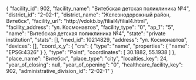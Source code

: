 {
    "facility_id": 902,
    "facility_name": "Витебская детская поликлиника №4",
    "district_id": "2-02-1",
    "district_name": "Железнодорожный район, Витебск",
    "facility_url": "http:\/\/vdokb.by\/filial4\/filial4.html",
    "facility_address": "ул. Космонавтов",
    "facility_type": "0",
    "ap_1": "5",
    "name": "Витебская детская поликлиника №4",
    "state": "private institution",
    "stats": [],
    "med_id": 10214829,
    "address": "ул. Космонавтов",
    "devices": [],
    "coord_x_y": {
        "crs": {
            "type": "name",
            "properties": {
                "name": "EPSG:4326"
            }
        },
        "type": "Point",
        "coordinates": [
            30.1882,
            55.1938
        ]
    },
    "place_name": "Витебск",
    "place_type": "city",
    "localties_key": 24,
    "year_of_closing": null,
    "year_of_opening": "0",
    "healthcare_facility_key": 902,
    "administrative_division_id": "2-02-1"
}